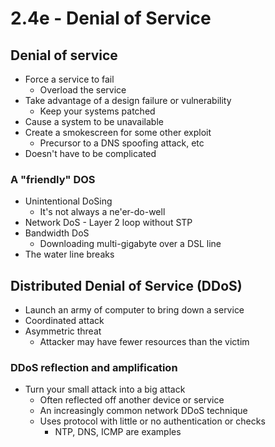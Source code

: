 # 2.4e - Denial of Service
## Denial of service
- Force a service to fail
	- Overload the service
- Take advantage of a design failure or vulnerability
	- Keep your systems patched
- Cause a system to be unavailable
- Create a smokescreen for some other exploit
	- Precursor to a DNS spoofing attack, etc
- Doesn't have to be complicated
### A "friendly" DOS
- Unintentional DoSing
	- It's not always a ne'er-do-well
- Network DoS - Layer 2 loop without STP
- Bandwidth DoS
	- Downloading multi-gigabyte over a DSL line
- The water line breaks
## Distributed Denial of Service (DDoS)
- Launch an army of computer to bring down a service
- Coordinated attack
- Asymmetric threat
	- Attacker may have fewer resources than the victim
### DDoS reflection and amplification
- Turn your small attack into a big attack
	- Often reflected off another device or service
	- An increasingly common network DDoS technique
	- Uses protocol with little or no authentication or checks
		- NTP, DNS, ICMP are examples
